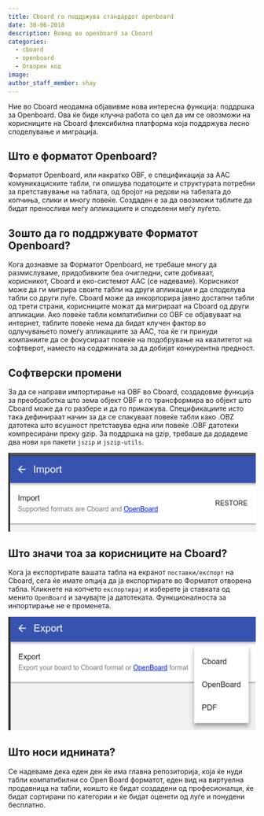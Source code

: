 ```yaml
---
title: Cboard го поддржува стандардот openboard
date: 30-06-2018
description: Вовед во openboard за Cboard
categories:
  - cboard
  - openboard
  - Отворен код
image:
author_staff_member: shay
---
```


Ние во Cboard неодамна објавивме нова интересна функција: поддршка за Openboard. Ова ќе биде клучна работа со цел да им се овозможи на корисниците на Cboard флексибилна платформа која поддржува лесно споделување и миграција.

## Што е форматот Openboard?

Форматот Openboard, или накратко OBF, е спецификација за AAC комуникациските табли, ги опишува податоците и структурата потребни за претставување на таблата, од бројот на редови на табелата до копчиња, слики и многу повеќе. Создаден е за да овозможи таблите да бидат преносливи меѓу апликациите и споделени меѓу луѓето.

## Зошто да го поддржувате Форматот Openboard?

Кога дознавме за Форматот Openboard, не требаше многу да размислуваме, придобивките беа очигледни, сите добиваат, корисникот, Cboard и еко-системот AAC (се надеваме). Корисникот може да ги мигрира своите табли на други апликации и да споделува табли со други луѓе. Cboard може да инкорпорира јавно достапни табли од трети страни, корисниците можат да мигрираат на Cboard од други апликации. Ако повеќе табли компатибилни со OBF се објавуваат на интернет, таблите повеќе нема да бидат клучен фактор во одлучувањето помеѓу апликациите за AAC, тоа ќе ги принуди компаниите да се фокусираат повеќе на подобрување на квалитетот на софтверот, наместо на содржината за да добијат конкурентна предност.

## Софтверски промени

За да се направи импортирање на OBF во Cboard, создадовме функција за преобработка што зема објект OBF и го трансформира во објект што Cboard може да го разбере и да го прикажува. Спецификациите исто така дефинираат начин за да се спакуваат повеќе табли како .OBZ датотека што всушност претставува една или повеќе .OBF датотеки компресирани преку gzip. За поддршка на gzip, требаше да додадеме два нови `npm` пакети `jszip` и `jszip-utils`.

![Cboard](/images/app/import.png)

## Што значи тоа за корисниците на Cboard?

Кога ја експортирате вашата табла на екранот `поставки/експорт` на Cboard, сега ќе имате опција да ја експортирате во Форматот отворена табла. Кликнете на копчето `експортирај` и изберете ја ставката од менито `OpenBoard` и зачувајте ја датотеката. Функционалноста за инпортирање не е променета.

![Cboard](/images/app/export.png)

## Што носи иднината?

Се надеваме дека еден ден ќе има главна репозиторија, која ќе нуди табли компатибилни со Open Board форматот, еден вид на виртуелна продавница на табли, коишто ќе бидат создадени од професионалци, ќе бидат сортирани по категории и ќе бидат оценети од луѓе и понудени бесплатно.